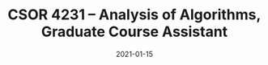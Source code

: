 ---
title: "CSOR 4231 – Analysis of Algorithms, Graduate Course Assistant"
collection: teaching
type: "Graudate Course Assistant"
#permalink: /teaching/2021SpringCSOR4231
venue: "Columbia University, Computer Science Department"
date: 2021-01-15
location: "New York, USA"
instructor: Prof. Eleni Drinea
term: Spring 2021
---